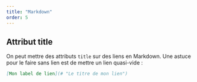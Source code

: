 ```yaml
---
title: "Markdown"
order: 5
---
```

## Attribut title

On peut mettre des attributs `title` sur des liens en Markdown. Une astuce pour le faire sans lien est de mettre un lien quasi-vide : 

```md
[Mon label de lien](# "Le titre de mon lien")
```